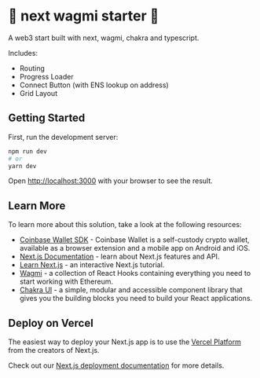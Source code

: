 # 🦀 next wagmi starter 🦀

A web3 start built with next, wagmi, chakra and typescript.

Includes:

- Routing
- Progress Loader
- Connect Button (with ENS lookup on address)
- Grid Layout

## Getting Started

First, run the development server:

```bash
npm run dev
# or
yarn dev
```

Open [http://localhost:3000](http://localhost:3000) with your browser to see the result.
 

## Learn More

To learn more about this solution, take a look at the following resources:
- [Coinbase Wallet SDK](https://docs.cloud.coinbase.com/wallet-sdk/docs/welcome) - Coinbase Wallet is a self-custody crypto wallet, available as a browser extension and a mobile app on Android and iOS.
- [Next.js Documentation](https://nextjs.org/docs) - learn about Next.js features and API.
- [Learn Next.js](https://nextjs.org/learn) - an interactive Next.js tutorial.
- [Wagmi](https://wamgi.sh) - a collection of React Hooks containing everything you need to start working with Ethereum.
- [Chakra UI](https://chakra-ui.com/) - a simple, modular and accessible component library that gives you the building blocks you need to build your React applications.

## Deploy on Vercel

The easiest way to deploy your Next.js app is to use the [Vercel Platform](https://vercel.com/new?utm_medium=default-template&filter=next.js&utm_source=create-next-app&utm_campaign=create-next-app-readme) from the creators of Next.js.

Check out our [Next.js deployment documentation](https://nextjs.org/docs/deployment) for more details.
